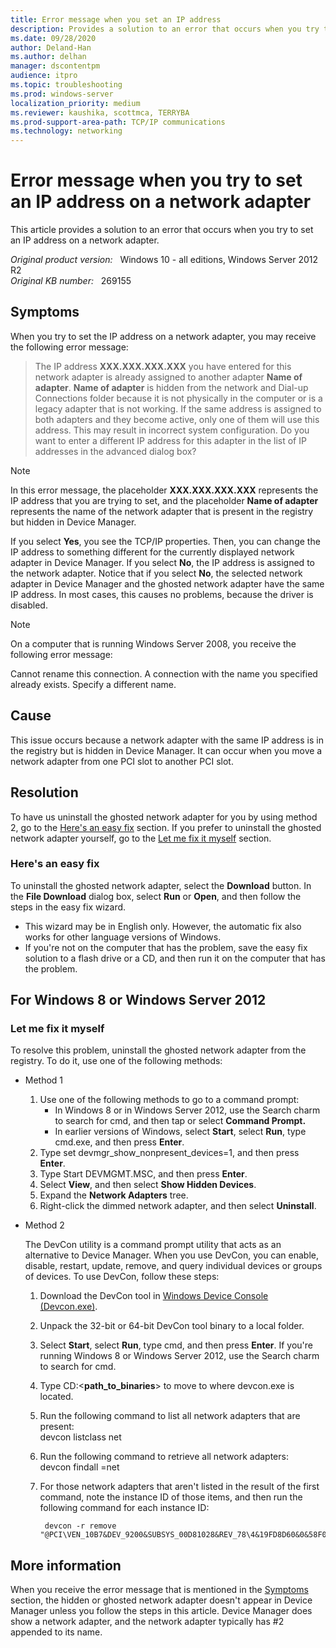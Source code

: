 ```yaml
---
title: Error message when you set an IP address
description: Provides a solution to an error that occurs when you try to set an IP address on a network adapter.
ms.date: 09/28/2020
author: Deland-Han 
ms.author: delhan
manager: dscontentpm
audience: itpro
ms.topic: troubleshooting
ms.prod: windows-server
localization_priority: medium
ms.reviewer: kaushika, scottmca, TERRYBA
ms.prod-support-area-path: TCP/IP communications
ms.technology: networking
---
```

# Error message when you try to set an IP address on a network adapter

This article provides a solution to an error that occurs when you try to set an IP address on a network adapter.

_Original product version:_ &nbsp; Windows 10 - all editions, Windows Server 2012 R2  
_Original KB number:_ &nbsp; 269155

## Symptoms  

When you try to set the IP address on a network adapter, you may receive the following error message:

> The IP address **XXX.XXX.XXX.XXX** you have entered for this network adapter is already assigned to another adapter **Name of adapter**. **Name of adapter** is hidden from the network and Dial-up Connections folder because it is not physically in the computer or is a legacy adapter that is not working. If the same address is assigned to both adapters and they become active, only one of them will use this address. This may result in incorrect system configuration. Do you want to enter a different IP address for this adapter in the list of IP addresses in the advanced dialog box?

> [!NOTE]
> In this error message, the placeholder **XXX.XXX.XXX.XXX** represents the IP address that you are trying to set, and the placeholder **Name of adapter** represents the name of the network adapter that is present in the registry but hidden in Device Manager.

If you select **Yes**, you see the TCP/IP properties. Then, you can change the IP address to something different for the currently displayed network adapter in Device Manager. If you select **No**, the IP address is assigned to the network adapter. Notice that if you select **No**, the selected network adapter in Device Manager and the ghosted network adapter have the same IP address. In most cases, this causes no problems, because the driver is disabled.

> [!NOTE]
> On a computer that is running Windows Server 2008, you receive the following error message:
>
> Cannot rename this connection. A connection with the name you specified already exists. Specify a different name.

## Cause

This issue occurs because a network adapter with the same IP address is in the registry but is hidden in Device Manager. It can occur when you move a network adapter from one PCI slot to another PCI slot.

## Resolution

To have us uninstall the ghosted network adapter for you by using method 2, go to the [Here's an easy fix](#heres-an-easy-fix) section. If you prefer to uninstall the ghosted network adapter yourself, go to the [Let me fix it myself](#let-me-fix-it-myself) section.

### Here's an easy fix

To uninstall the ghosted network adapter, select the **Download** button. In the **File Download** dialog box, select **Run** or **Open**, and then follow the steps in the easy fix wizard.

- This wizard may be in English only. However, the automatic fix also works for other language versions of Windows.
- If you're not on the computer that has the problem, save the easy fix solution to a flash drive or a CD, and then run it on the computer that has the problem.

## For Windows 8 or Windows Server 2012

### Let me fix it myself

To resolve this problem, uninstall the ghosted network adapter from the registry. To do it, use one of the following methods:

- Method 1

    1. Use one of the following methods to go to a command prompt:
       - In Windows 8 or in Windows Server 2012, use the Search charm to search for cmd, and then tap or select **Command Prompt.**  
       - In earlier versions of Windows, select **Start**, select **Run**, type cmd.exe, and then press **Enter**.
    2. Type set devmgr_show_nonpresent_devices=1, and then press **Enter**.
    3. Type Start DEVMGMT.MSC, and then press **Enter**.
    4. Select **View**, and then select **Show Hidden Devices**.
    5. Expand the **Network Adapters** tree.
    6. Right-click the dimmed network adapter, and then select **Uninstall**.

- Method 2

    The DevCon utility is a command prompt utility that acts as an alternative to Device Manager. When you use DevCon, you can enable, disable, restart, update, remove, and query individual devices or groups of devices. To use DevCon, follow these steps:
    1. Download the DevCon tool in [Windows Device Console (Devcon.exe)](/windows-hardware/drivers/devtest/devcon).
    2. Unpack the 32-bit or 64-bit DevCon tool binary to a local folder.
    3. Select **Start**, select **Run**, type cmd, and then press **Enter**. If you're running Windows 8 or Windows Server 2012, use the Search charm to search for cmd.
    4. Type CD:\<**path_to_binaries**> to move to where devcon.exe is located.
    5. Run the following command to list all network adapters that are present:  
        devcon listclass net
    6. Run the following command to retrieve all network adapters:  
       devcon findall =net
    7. For those network adapters that aren't listed in the result of the first command, note the instance ID of those items, and then run the following command for each instance ID:

       ```console
        devcon -r remove "@PCI\VEN_10B7&DEV_9200&SUBSYS_00D81028&REV_78\4&19FD8D60&0&58F0"
        ```

## More information

When you receive the error message that is mentioned in the [Symptoms](#symptoms) section, the hidden or ghosted network adapter doesn't appear in Device Manager unless you follow the steps in this article. Device Manager does show a network adapter, and the network adapter typically has #2 appended to its name.
